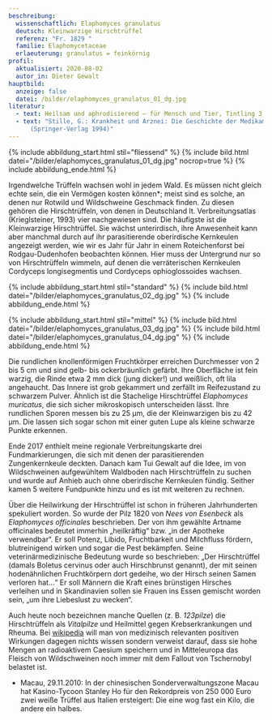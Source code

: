 ```yaml
---
beschreibung:
  wissenschaftlich: Elaphomyces granulatus
  deutsch: Kleinwarzige Hirschtrüffel
  referenz: "Fr. 1829 "
  familie: Elaphomycetaceae
  erlaeuterung: granulatus = feinkörnig
profil:
  aktualisiert: 2020-08-02
  autor_in: Dieter Gewalt
hauptbild:
  anzeige: false
  datei: /bilder/elaphomyces_granulatus_01_dg.jpg
literatur:
  - text: Heilsam und aphrodisierend – für Mensch und Tier, Tintling 3, 2018, S. 99
  - text: "Stille, G.: Krankheit und Arznei: Die Geschichte der Medikamente
      (Springer-Verlag 1994)"
---
```

{% include abbildung_start.html stil="fliessend" %}
{% include bild.html datei="/bilder/elaphomyces_granulatus_01_dg.jpg" nocrop=true %}
{% include abbildung_ende.html %}

Irgendwelche Trüffeln wachsen wohl in jedem Wald. Es müssen nicht gleich echte sein, die ein Vermögen kosten können*; meist sind es solche, an denen nur Rotwild und Wildschweine Geschmack finden. Zu diesen gehören die Hirschtrüffeln, von denen in Deutschland lt. Verbreitungsatlas (Krieglsteiner, 1993) vier nachgewiesen sind. Die häufigste ist die Kleinwarzige Hirschtrüffel. Sie wächst unterirdisch, ihre Anwesenheit kann aber manchmal durch auf ihr parasitierende oberirdische Kernkeulen angezeigt werden, wie wir es Jahr für Jahr in einem Roteichenforst bei Rodgau-Dudenhofen beobachten können. Hier muss der Untergrund nur so von Hirschtrüffeln wimmeln, auf denen die verräterischen Kernkeulen Cordyceps longisegmentis und Cordyceps ophioglossoides wachsen.

{% include abbildung_start.html stil="standard" %}
{% include bild.html datei="/bilder/elaphomyces_granulatus_02_dg.jpg" %}
{% include abbildung_ende.html %}

{% include abbildung_start.html stil="mittel" %}
{% include bild.html datei="/bilder/elaphomyces_granulatus_03_dg.jpg" %}
{% include bild.html datei="/bilder/elaphomyces_granulatus_04_dg.jpg" %}
{% include abbildung_ende.html %}

Die rundlichen knollenförmigen Fruchtkörper erreichen Durchmesser von 2 bis 5 cm und sind gelb- bis ockerbräunlich gefärbt. Ihre Oberfläche ist fein warzig, die Rinde etwa 2 mm dick (jung dicker!) und weißlich, oft lila angehaucht. Das Innere ist grob gekammert und zerfällt im Reifezustand zu schwarzem Pulver. Ähnlich ist die Stachelige Hirschtrüffel *Elaphomyces muricatus*, die sich sicher mikroskopisch unterscheiden lässt. Ihre rundlichen Sporen messen bis zu 25 µm, die der Kleinwarzigen bis zu 42 µm. Die lassen sich sogar schon mit einer guten Lupe als kleine schwarze Punkte erkennen.

Ende 2017 enthielt meine regionale Verbreitungskarte drei Fundmarkierungen, die sich mit denen der parasitierenden Zungenkernkeule deckten. Danach kam Tui Gewalt auf die Idee, im von Wildschweinen aufgewühltem Waldboden nach Hirschtrüffeln zu suchen und wurde auf Anhieb auch ohne oberirdische Kernkeulen fündig. Seither kamen 5 weitere Fundpunkte hinzu und es ist mit weiteren zu rechnen.

Über die Heilwirkung der Hirschtrüffel ist schon in früheren Jahrhunderten spekuliert worden. So wurde der Pilz 1820 von *Nees von Esenbeck* als *Elaphomyces officinales* beschrieben. Der von ihm gewählte Artname officinales bedeutet immerhin „heilkräftig“ bzw. „in der Apotheke verwendbar“. Er soll Potenz, Libido, Fruchtbarkeit und Milchfluss fördern, blutreinigend wirken und sogar die Pest bekämpfen. Seine veterinärmedizinische Bedeutung wurde so beschrieben: „Der Hirschtrüffel (damals Boletus cervinus oder auch Hirschbrunst genannt), der mit seinen hodenähnlichen Fruchtkörpern dort gedeihe, wo der Hirsch seinen Samen verloren hat…“ Er soll Männern die Kraft eines brünstigen Hirsches verleihen und in Skandinavien sollen sie Frauen ins Essen gemischt worden sein, „um ihre Liebeslust zu wecken“. 

Auch heute noch bezeichnen manche Quellen (z. B. *123pilze*) die Hirschtrüffeln als *Vitalpilze* und Heilmittel gegen Krebserkrankungen und Rheuma. Bei [wikipedia](https://de.wikipedia.org/wiki/Hirschtr%C3%BCffel) will man von medizinisch relevanten positiven Wirkungen dagegen nichts wissen sondern verweist darauf, dass sie hohe Mengen an radioaktivem Caesium speichern und in Mitteleuropa das Fleisch von Wildschweinen noch immer mit dem Fallout von Tschernobyl belastet ist.

* Macau, 29.11.2010: In der chinesischen Sonderverwaltungszone Macau hat Kasino-Tycoon Stanley Ho für den Rekordpreis von 250 000 Euro zwei weiße Trüffel aus Italien ersteigert: Die eine wog fast ein Kilo, die andere ein halbes.